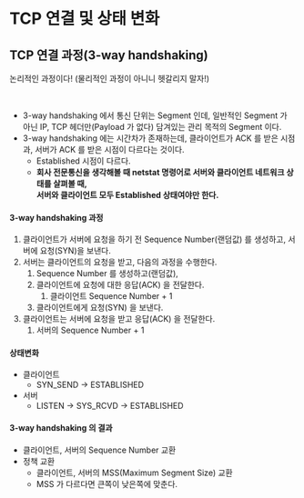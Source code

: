 # TCP 연결 및 상태 변화

## TCP 연결 과정(3-way handshaking)

논리적인 과정이다! (물리적인 과정이 아니니 헷갈리지 말자!)

<figure><img src="../../../../../.gitbook/assets/스크린샷 2024-01-06 11.49.15.png" alt=""><figcaption></figcaption></figure>

* 3-way handshaking 에서 통신 단위는 Segment 인데, 일반적인 Segment 가 아닌 IP, TCP 헤더만(Payload 가 없다) 담겨있는 관리 목적의 Segment 이다.
* 3-way handshaking 에는 시간차가 존재하는데, 클라이언트가 ACK 를 받은 시점과, 서버가 ACK 를 받은 시점이 다르다는 것이다.
  * Established 시점이 다르다.
  * **회사 전문통신을 생각해볼 때 netstat 명령어로 서버와 클라이언트 네트워크 상태를 살펴볼 때,** \
    **서버와 클라이언트 모두 Established 상태여야만 한다.**&#x20;

#### 3-way handshaking 과정

1. 클라이언트가 서버에 요청을 하기 전 Sequence Number(랜덤값) 를 생성하고, 서버에 요청(SYN)을 보낸다.
2. 서버는 클라이언트의 요청을 받고, 다음의 과정을 수행한다.
   1. Sequence Number 를 생성하고(랜덤값),
   2. 클라이언트에 요청에 대한 응답(ACK) 을 전달한다.
      1. 클라이언트 Sequence Number + 1
   3. 클라이언트에게 요청(SYN) 을 보낸다.
3. 클라이언트는 서버에 요청을 받고 응답(ACK) 을 전달한다.
   1. 서버의 Sequence Number + 1

#### 상태변화

* 클라이언트
  * SYN\_SEND -> ESTABLISHED
* 서버
  * LISTEN -> SYS\_RCVD -> ESTABLISHED

#### 3-way handshaking 의 결과

* 클라이언트, 서버의 Sequence Number 교환
* 정책 교환
  * 클라이언트, 서버의 MSS(Maximum Segment Size) 교환
  * MSS 가 다르다면 큰쪽이 낮은쪽에 맞춘다.
